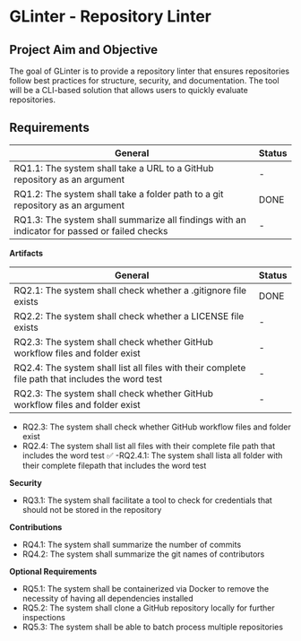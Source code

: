 # GLinter - Repository Linter 

## Project Aim and Objective
The goal of GLinter is to provide a repository linter that ensures repositories follow best practices for structure, security, and documentation. The tool will be a CLI-based solution that allows users to quickly evaluate repositories.

## Requirements
|**General**                                                                                  |  Status  |
|---------------------------------------------------------------------------------------------|----------|
|RQ1.1: The system shall take a URL to a GitHub repository as an argument                     |    -     |
|RQ1.2: The system shall take a folder path to a git repository as an argument                |   DONE   |
|RQ1.3: The system shall summarize all findings with an indicator for passed or failed checks |     -    |

**Artifacts**

|**General**                                                                                  |  Status  |
|---------------------------------------------------------------------------------------------|----------|
|RQ2.1: The system shall check whether a .gitignore file exists                               |   DONE   |
|RQ2.2: The system shall check whether a LICENSE file exists                                  |     -    |
|RQ2.3: The system shall check whether GitHub workflow files and folder exist                 |     -    |
|RQ2.4: The system shall list all files with their complete file path that includes the word test         |     -    |
|RQ2.3: The system shall check whether GitHub workflow files and folder exist                 |     -    |
 
 
 - RQ2.3: The system shall check whether GitHub workflow files and folder exist
 - RQ2.4: The system shall list all files with their complete file path that includes the word test ✅
    -RQ2.4.1: The system shall lista all folder with their complete filepath that includes the word test   

**Security**
 - RQ3.1: The system shall facilitate a tool to check for credentials that should not be stored in the
   repository

**Contributions**
  - RQ4.1: The system shall summarize the number of commits
  - RQ4.2: The system shall summarize the git names of contributors

**Optional Requirements**
 - RQ5.1: The system shall be containerized via Docker to remove the necessity of having all dependencies
   installed
 - RQ5.2: The system shall clone a GitHub repository locally for further inspections
 - RQ5.3: The system shall be able to batch process multiple repositories
